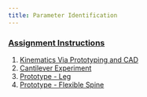 ```yaml
---
title: Parameter Identification
---
```


### [Assignment Instructions](https://egr557.github.io/assignments/dynamics-ii-prep.html)

1. [Kinematics Via Prototyping and CAD](FEA.pdf)
2. [Cantilever Experiment](CantileverBeam)
3. [Prototype - Leg](SarrusLeg)
4. [Prototype - Flexible Spine](Spine)




